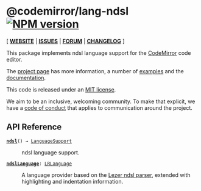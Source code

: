 <!-- NOTE: README.md is generated from src/README.md -->

# @codemirror/lang-ndsl [![NPM version](https://img.shields.io/npm/v/@codemirror/lang-ndsl.svg)](https://www.npmjs.org/package/@codemirror/lang-ndsl)

[ [**WEBSITE**](https://codemirror.net/) | [**ISSUES**](https://github.com/codemirror/dev/issues) | [**FORUM**](https://discuss.codemirror.net/c/next/) | [**CHANGELOG**](https://github.com/codemirror/lang-ndsl/blob/main/CHANGELOG.md) ]

This package implements ndsl language support for the
[CodeMirror](https://codemirror.net/) code editor.

The [project page](https://codemirror.net/) has more information, a
number of [examples](https://codemirror.net/examples/) and the
[documentation](https://codemirror.net/docs/).

This code is released under an
[MIT license](https://github.com/codemirror/lang-ndsl/tree/main/LICENSE).

We aim to be an inclusive, welcoming community. To make that explicit,
we have a [code of
conduct](http://contributor-covenant.org/version/1/1/0/) that applies
to communication around the project.

## API Reference

<dl>
<dt id="user-content-ndsl">
  <code><strong><a href="#user-content-ndsl">ndsl</a></strong>() → <a href="https://codemirror.net/docs/ref#language.LanguageSupport">LanguageSupport</a></code></dt>

<dd><p>ndsl language support.</p>
</dd>
<dt id="user-content-ndsllanguage">
  <code><strong><a href="#user-content-ndsllanguage">ndslLanguage</a></strong>: <a href="https://codemirror.net/docs/ref#language.LRLanguage">LRLanguage</a></code></dt>

<dd><p>A language provider based on the <a href="https://github.com/lezer-parser/ndsl">Lezer ndsl
parser</a>, extended with
highlighting and indentation information.</p>
</dd>
</dl>
